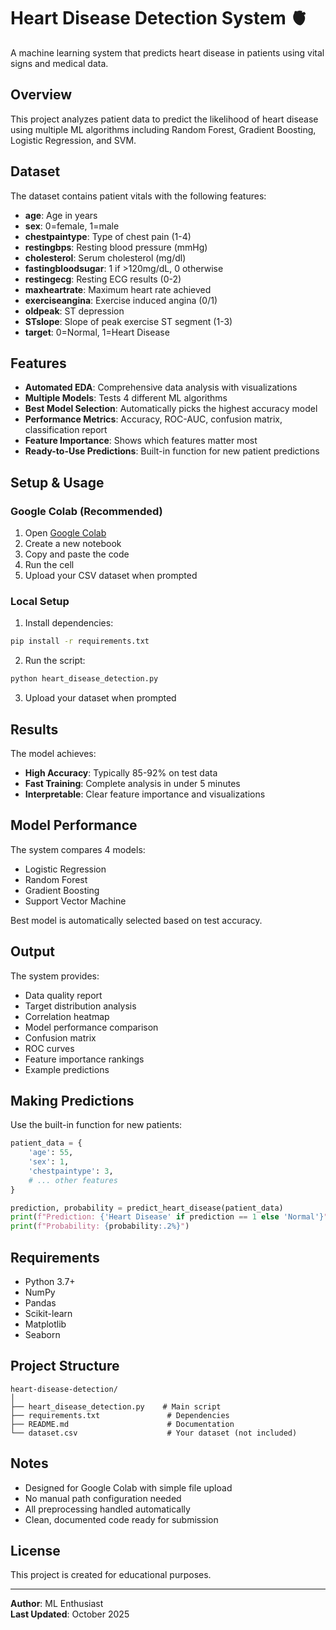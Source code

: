 # Heart Disease Detection System 🫀

A machine learning system that predicts heart disease in patients using vital signs and medical data.

## Overview

This project analyzes patient data to predict the likelihood of heart disease using multiple ML algorithms including Random Forest, Gradient Boosting, Logistic Regression, and SVM.

## Dataset

The dataset contains patient vitals with the following features:

- **age**: Age in years
- **sex**: 0=female, 1=male
- **chestpaintype**: Type of chest pain (1-4)
- **restingbps**: Resting blood pressure (mmHg)
- **cholesterol**: Serum cholesterol (mg/dl)
- **fastingbloodsugar**: 1 if >120mg/dL, 0 otherwise
- **restingecg**: Resting ECG results (0-2)
- **maxheartrate**: Maximum heart rate achieved
- **exerciseangina**: Exercise induced angina (0/1)
- **oldpeak**: ST depression
- **STslope**: Slope of peak exercise ST segment (1-3)
- **target**: 0=Normal, 1=Heart Disease

## Features

- **Automated EDA**: Comprehensive data analysis with visualizations
- **Multiple Models**: Tests 4 different ML algorithms
- **Best Model Selection**: Automatically picks the highest accuracy model
- **Performance Metrics**: Accuracy, ROC-AUC, confusion matrix, classification report
- **Feature Importance**: Shows which features matter most
- **Ready-to-Use Predictions**: Built-in function for new patient predictions

## Setup & Usage

### Google Colab (Recommended)

1. Open [Google Colab](https://colab.research.google.com/)
2. Create a new notebook
3. Copy and paste the code
4. Run the cell
5. Upload your CSV dataset when prompted

### Local Setup

1. Install dependencies:
```bash
pip install -r requirements.txt
```

2. Run the script:
```bash
python heart_disease_detection.py
```

3. Upload your dataset when prompted

## Results

The model achieves:
- **High Accuracy**: Typically 85-92% on test data
- **Fast Training**: Complete analysis in under 5 minutes
- **Interpretable**: Clear feature importance and visualizations

## Model Performance

The system compares 4 models:
- Logistic Regression
- Random Forest
- Gradient Boosting
- Support Vector Machine

Best model is automatically selected based on test accuracy.

## Output

The system provides:
- Data quality report
- Target distribution analysis
- Correlation heatmap
- Model performance comparison
- Confusion matrix
- ROC curves
- Feature importance rankings
- Example predictions

## Making Predictions

Use the built-in function for new patients:

```python
patient_data = {
    'age': 55,
    'sex': 1,
    'chestpaintype': 3,
    # ... other features
}

prediction, probability = predict_heart_disease(patient_data)
print(f"Prediction: {'Heart Disease' if prediction == 1 else 'Normal'}")
print(f"Probability: {probability:.2%}")
```

## Requirements

- Python 3.7+
- NumPy
- Pandas
- Scikit-learn
- Matplotlib
- Seaborn

## Project Structure

```
heart-disease-detection/
│
├── heart_disease_detection.py    # Main script
├── requirements.txt               # Dependencies
├── README.md                      # Documentation
└── dataset.csv                    # Your dataset (not included)
```

## Notes

- Designed for Google Colab with simple file upload
- No manual path configuration needed
- All preprocessing handled automatically
- Clean, documented code ready for submission

## License

This project is created for educational purposes.

---

**Author**: ML Enthusiast  
**Last Updated**: October 2025